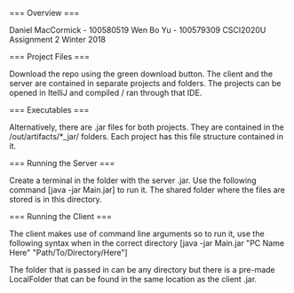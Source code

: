 === Overview ===

Daniel MacCormick - 100580519
Wen Bo Yu - 100579309
CSCI2020U Assignment 2
Winter 2018



=== Project Files ===

Download the repo using the green download button.
The client and the server are contained in separate projects and folders.
The projects can be opened in ItelliJ and compiled / ran through that IDE.



=== Executables ===

Alternatively, there are .jar files for both projects. They are contained in the /out/artifacts/*_jar/ folders. Each project has this file structure contained in it.



=== Running the Server ===

Create a terminal in the folder with the server .jar. 
Use the following command [java -jar Main.jar] to run it.
The shared folder where the files are stored is in this directory.



=== Running the Client ===

The client makes use of command line arguments so to run it, use the following syntax when in the correct directory [java -jar Main.jar "PC Name Here" "Path/To/Directory/Here"]

The folder that is passed in can be any directory but there is a pre-made LocalFolder that can be found in the same location as the client .jar.


